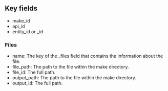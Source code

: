 ## Key fields

* make_id
* api_id
* entity_id or _id

### Files

* name: The key of the _files field that contains the information about the file.
* file_path: The path to the file within the make directory.
* file_id: The full path.
* output_path: The path to the file within the make directory.
* output_id: The full path.

